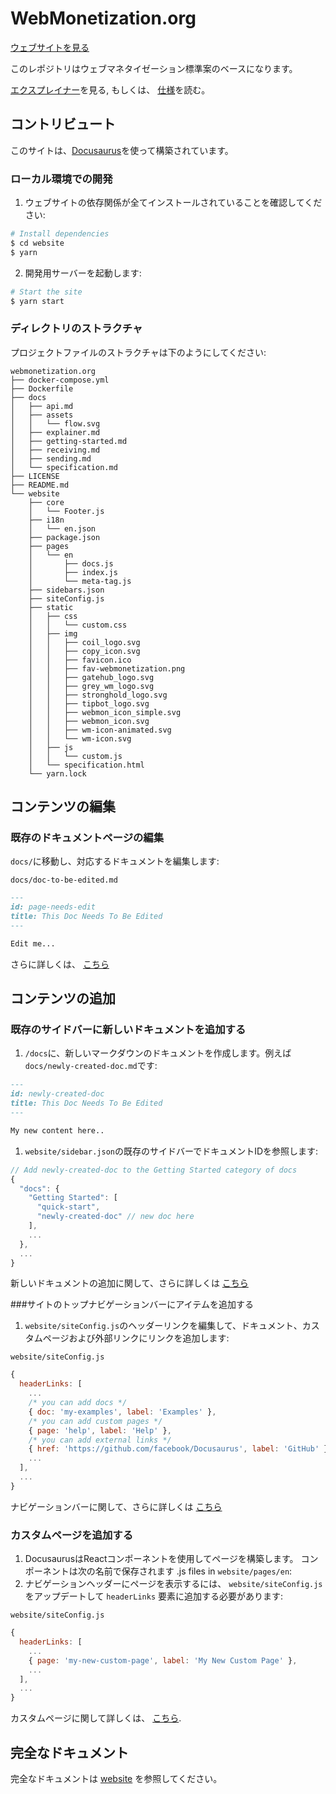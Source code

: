 # WebMonetization.org

[ウェブサイトを見る](https://webmonetization.org)

このレポジトリはウェブマネタイゼーション標準案のベースになります。

[エクスプレイナー](https://webmonetization.org/docs/explainer.html)を見る, もしくは、 [仕様](https://webmonetization.org/specification.html)を読む。

## コントリビュート

このサイトは、[Docusaurus](https://docusaurus.io/)を使って構築されています。

### ローカル環境での開発

1. ウェブサイトの依存関係が全てインストールされていることを確認してください:

```sh
# Install dependencies
$ cd website
$ yarn
```

2. 開発用サーバーを起動します:

```sh
# Start the site
$ yarn start
```

### ディレクトリのストラクチャ

プロジェクトファイルのストラクチャは下のようにしてください:

```
webmonetization.org
├── docker-compose.yml
├── Dockerfile
├── docs
│   ├── api.md
│   ├── assets
│   │   └── flow.svg
│   ├── explainer.md
│   ├── getting-started.md
│   ├── receiving.md
│   ├── sending.md
│   └── specification.md
├── LICENSE
├── README.md
└── website
    ├── core
    │   └── Footer.js
    ├── i18n
    │   └── en.json
    ├── package.json
    ├── pages
    │   └── en
    │       ├── docs.js
    │       ├── index.js
    │       └── meta-tag.js
    ├── sidebars.json
    ├── siteConfig.js
    ├── static
    │   ├── css
    │   │   └── custom.css
    │   ├── img
    │   │   ├── coil_logo.svg
    │   │   ├── copy_icon.svg
    │   │   ├── favicon.ico
    │   │   ├── fav-webmonetization.png
    │   │   ├── gatehub_logo.svg
    │   │   ├── grey_wm_logo.svg
    │   │   ├── stronghold_logo.svg
    │   │   ├── tipbot_logo.svg
    │   │   ├── webmon_icon_simple.svg
    │   │   ├── webmon_icon.svg
    │   │   ├── wm-icon-animated.svg
    │   │   └── wm-icon.svg
    │   ├── js
    │   │   └── custom.js
    │   └── specification.html
    └── yarn.lock
```

## コンテンツの編集

### 既存のドキュメントページの編集

`docs/`に移動し、対応するドキュメントを編集します:

`docs/doc-to-be-edited.md`

```markdown
---
id: page-needs-edit
title: This Doc Needs To Be Edited
---

Edit me...
```

さらに詳しくは、
[こちら](https://docusaurus.io/docs/en/navigation)

## コンテンツの追加

### 既存のサイドバーに新しいドキュメントを追加する

1. `/docs`に、新しいマークダウンのドキュメントを作成します。例えば
   `docs/newly-created-doc.md`です:

```md
---
id: newly-created-doc
title: This Doc Needs To Be Edited
---

My new content here..
```

1. `website/sidebar.json`の既存のサイドバーでドキュメントIDを参照します:

```javascript
// Add newly-created-doc to the Getting Started category of docs
{
  "docs": {
    "Getting Started": [
      "quick-start",
      "newly-created-doc" // new doc here
    ],
    ...
  },
  ...
}
```

新しいドキュメントの追加に関して、さらに詳しくは
[こちら](https://docusaurus.io/docs/en/navigation)

###サイトのトップナビゲーションバーにアイテムを追加する

1. `website/siteConfig.js`のヘッダーリンクを編集して、ドキュメント、カスタムページおよび外部リンクにリンクを追加します:

`website/siteConfig.js`

```javascript
{
  headerLinks: [
    ...
    /* you can add docs */
    { doc: 'my-examples', label: 'Examples' },
    /* you can add custom pages */
    { page: 'help', label: 'Help' },
    /* you can add external links */
    { href: 'https://github.com/facebook/Docusaurus', label: 'GitHub' },
    ...
  ],
  ...
}
```

ナビゲーションバーに関して、さらに詳しくは
[こちら](https://docusaurus.io/docs/en/navigation)

### カスタムページを追加する

1. DocusaurusはReactコンポーネントを使用してページを構築します。 コンポーネントは次の名前で保存されます
   .js files in `website/pages/en`:
1. ナビゲーションヘッダーにページを表示するには、
   `website/siteConfig.js` をアップデートして `headerLinks` 要素に追加する必要があります:

`website/siteConfig.js`

```javascript
{
  headerLinks: [
    ...
    { page: 'my-new-custom-page', label: 'My New Custom Page' },
    ...
  ],
  ...
}
```

カスタムページに関して詳しくは、
[こちら](https://docusaurus.io/docs/en/custom-pages).

## 完全なドキュメント

完全なドキュメントは [website](https://docusaurus.io/) を参照してください。
